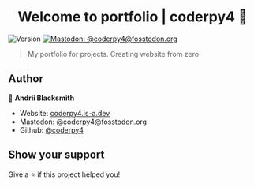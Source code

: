 <h1 align="center">Welcome to portfolio | coderpy4 👋</h1>
<p>
  <img alt="Version" src="https://img.shields.io/badge/version-v3.0.0--dev-blue.svg?cacheSeconds=2592000" />
  <a href="https://fosstodon.org/@coderpy4" target="_blank">
    <img alt="Mastodon: @coderpy4@fosstodon.org" src="https://img.shields.io/mastodon/follow/110139517867727116?domain=https%3A%2F%2Ffosstodon.org&style=social" />
  </a>
</p>

> My portfolio for projects.
> Creating website from zero

## Author

👤 **Andrii Blacksmith**

* Website: [coderpy4.is-a.dev](https://coderpy4.is-a.dev)
* Mastodon: [@coderpy4@fosstodon.org](https://fosstodon.org/@coderpy4)
* Github: [@coderpy4](https://github.com/coderpy4)

## Show your support

Give a ⭐️ if this project helped you!
